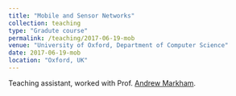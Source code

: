 ```yaml
---
title: "Mobile and Sensor Networks"
collection: teaching
type: "Gradute course"
permalink: /teaching/2017-06-19-mob
venue: "University of Oxford, Department of Computer Science"
date: 2017-06-19-mob
location: "Oxford, UK"
---
```


Teaching assistant, worked with Prof. [Andrew Markham](https://www.cs.ox.ac.uk/people/andrew.markham/).